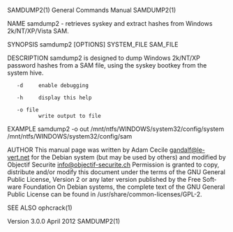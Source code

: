 SAMDUMP2(1)                                                                       General Commands Manual                                                                      SAMDUMP2(1)

NAME
       samdump2 - retrieves syskey and extract hashes from Windows 2k/NT/XP/Vista SAM.

SYNOPSIS
       samdump2 [OPTIONS] SYSTEM_FILE SAM_FILE

DESCRIPTION
       samdump2 is designed to dump Windows 2k/NT/XP password hashes from a SAM file, using the syskey bootkey from the system hive.

       -d     enable debugging

       -h     display this help

       -o file
              write output to file

EXAMPLE
       samdump2 -o out /mnt/ntfs/WINDOWS/system32/config/system /mnt/ntfs/WINDOWS/system32/config/sam

AUTHOR
       This  manual  page was written by Adam Cecile <gandalf@le-vert.net> for the Debian system (but may be used by others) and modified by Objectif Securite <info@objectif-securite.ch>
       Permission is granted to copy, distribute and/or modify this document under the terms of the GNU General Public License, Version 2 or any later version published by the Free Soft‐
       ware Foundation On Debian systems, the complete text of the GNU General Public License can be found in /usr/share/common-licenses/GPL-2.

SEE ALSO
       ophcrack(1)

Version 3.0.0                                                                           April 2012                                                                             SAMDUMP2(1)
